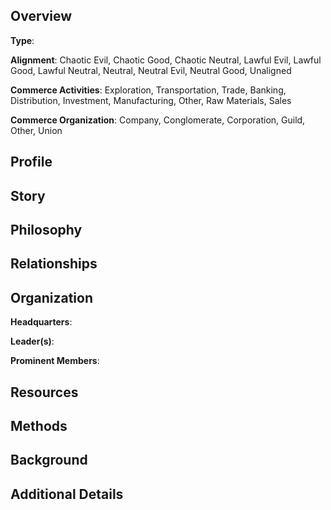 
## Overview
**Type**: 

**Alignment**: Chaotic Evil, Chaotic Good, Chaotic Neutral, Lawful Evil, Lawful Good, Lawful Neutral, Neutral, Neutral Evil, Neutral Good, Unaligned

**Commerce Activities**: Exploration, Transportation, Trade, Banking, Distribution, Investment, Manufacturing, Other, Raw Materials, Sales

**Commerce Organization**: Company, Conglomerate, Corporation, Guild, Other, Union

## Profile


## Story


## Philosophy


## Relationships


## Organization
**Headquarters**: 

**Leader(s)**: 

**Prominent Members**: 

## Resources


## Methods


## Background


## Additional Details


